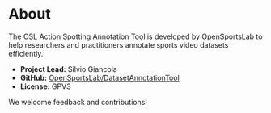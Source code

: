 # About

The OSL Action Spotting Annotation Tool is developed by OpenSportsLab to help researchers and practitioners annotate sports video datasets efficiently.

- **Project Lead:** Silvio Giancola
- **GitHub:** [OpenSportsLab/DatasetAnnotationTool](https://github.com/OpenSportsLab/DatasetAnnotationTool)
- **License:** GPV3

We welcome feedback and contributions!
